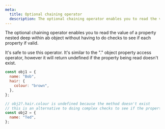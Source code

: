 ```yaml
---
meta:
  title: Optional chaining operator
  description: The optional chaining operator enables you to read the value of a property nested deep within ab object without having to do checks to see if each property if valid.
---
```


The optional chaining operator enables you to read the value of a
property nested deep within ab object without having to do checks to see
if each property if valid.

It's safe to use this operator. It's similar to the "." object property
access operator, however it will return undefined if the property being
read doesn't exist.

```javascript
const obj1 = {
  name: "Bob",
  hair: {
    colour: "brown",
  },
};

// obj2?.hair.colour is undefined because the method doesn't exist
// this is an alternative to doing complex checks to see if the property exists via for-in loops
const obj2 = {
  name: "Ted",
};
```
